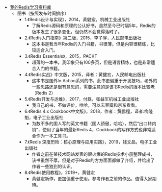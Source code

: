 
* [我的Redis学习资料库](https://mp.weixin.qq.com/s/CMYHiW3hgDCBYH5P1XcmaQ)
  - 图书（按照发布时间排序）
    - 1.《Redis设计与实现》，2014，黄健宏，机械工业出版社
      - 了解Redis源码和原理的公认好书，虽然至今已时隔5年，Redis的版本发生了很多变化，但仍然不会觉得落时了。
    - 2.《Redis入门指南》第二版，2015，李子骅，人民邮电出版社
      - 这本书是我当年Redis的入门书籍，书很薄，但是内容很精炼，比较适合入门。
    - 3.《Redis Essentials》，2015，PACKT
      - 超薄的一本书，我印象只有100多页，但是语言精练，也是非常适合入门的书籍。
    - 4.《Redis实战》中文版，2015，译者：黄健宏，人民邮电出版社
      - 这本书是国外In Action系列的书，此书更偏重于开发技巧，老外的一些思路还是很有意思的，需要注意的是该书Redis的版本比较老（Redis 2）
    - 5.《Redis开发与运维》，2017，付磊，张益军机械工业出版社
      - 我自己的书，不做评价，哈哈，可以去豆瓣和京东看看。
    - 6.《Redis 4.x Cookbook中文版》，2018，作者：黄鹏程，译者:梅隆魁，电子工业出版社
      - 为数不多的国人写的英文书籍（国人骄傲，哈哈），然后“出口转内销”，使用了当年的最新Redis 4，Cookbook的写作方式也非常适合作为一本工具书。
    - 7.《Redis 深度历险：核心原理与应用实践》，2019，钱文品，电子工业出版社
      - 作者之前在某技术网站发表的很火爆的Redis技术小册整理成书，该书虽然不厚，但是对于Redis的方方面面都做了介绍，并给出了作者一些独到的认识。
    - 8.《Redis使用教程》，2019+，黄健宏
      - 黄健宏新作，更加偏重于使用，参考作者之前的作品，值得大家期待。
      

